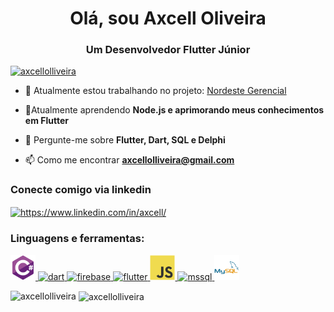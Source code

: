 <h1 align="center">Olá, sou Axcell Oliveira</h1>
<h3 align="center">Um Desenvolvedor Flutter Júnior</h3>

<p align="left"> <a href="https://github.com/ryo-ma/github-profile-trophy"><img src="https://github-profile-trophy.vercel.app/?username=axcellolliveira" alt="axcellolliveira" /></a> </p>

- 🔭 Atualmente estou trabalhando no projeto: [Nordeste Gerencial](https://github.com/axcelloliveira/gerencial)

- 🌱Atualmente aprendendo **Node.js e aprimorando meus conhecimentos em Flutter**

- 💬 Pergunte-me sobre **Flutter, Dart, SQL e Delphi**

- 📫 Como me encontrar **axcellolliveira@gmail.com**

<h3 align="left">Conecte comigo via linkedin</h3>
<p align="left">
<a href="https://linkedin.com/in/https://www.linkedin.com/in/axcell/" target="blank"><img align="center" src="https://raw.githubusercontent.com/rahuldkjain/github-profile-readme-generator/master/src/images/icons/Social/linked-in-alt.svg" alt="https://www.linkedin.com/in/axcell/" height="30" width="40" /></a>
</p>

<h3 align="left">Linguagens e ferramentas:</h3>
<p align="left"> <a href="https://www.w3schools.com/cs/" target="_blank" rel="noreferrer"> <img src="https://raw.githubusercontent.com/devicons/devicon/master/icons/csharp/csharp-original.svg" alt="csharp" width="40" height="40"/> </a> <a href="https://dart.dev" target="_blank" rel="noreferrer"> <img src="https://www.vectorlogo.zone/logos/dartlang/dartlang-icon.svg" alt="dart" width="40" height="40"/> </a> <a href="https://firebase.google.com/" target="_blank" rel="noreferrer"> <img src="https://www.vectorlogo.zone/logos/firebase/firebase-icon.svg" alt="firebase" width="40" height="40"/> </a> <a href="https://flutter.dev" target="_blank" rel="noreferrer"> <img src="https://www.vectorlogo.zone/logos/flutterio/flutterio-icon.svg" alt="flutter" width="40" height="40"/> </a> <a href="https://developer.mozilla.org/en-US/docs/Web/JavaScript" target="_blank" rel="noreferrer"> <img src="https://raw.githubusercontent.com/devicons/devicon/master/icons/javascript/javascript-original.svg" alt="javascript" width="40" height="40"/> </a> <a href="https://www.microsoft.com/en-us/sql-server" target="_blank" rel="noreferrer"> <img src="https://www.svgrepo.com/show/303229/microsoft-sql-server-logo.svg" alt="mssql" width="40" height="40"/> </a> <a href="https://www.mysql.com/" target="_blank" rel="noreferrer"> <img src="https://raw.githubusercontent.com/devicons/devicon/master/icons/mysql/mysql-original-wordmark.svg" alt="mysql" width="40" height="40"/> </a> </p>

<p><img align="left" src="https://github-readme-stats.vercel.app/api/top-langs?username=axcellolliveira&show_icons=true&locale=en&layout=compact" alt="axcellolliveira" /></p>

<p>&nbsp;<img align="center" src="https://github-readme-stats.vercel.app/api?username=axcellolliveira&show_icons=true&locale=en" alt="axcellolliveira" /></p>

